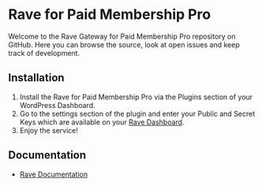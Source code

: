 # Rave for Paid Membership Pro

Welcome to the Rave Gateway for Paid Membership Pro repository on GitHub. Here you can browse the source, look at open issues and keep track of development. 

## Installation

1. Install the Rave for Paid Membership Pro via the Plugins section of your WordPress Dashboard.
2. Go to the settings section of the plugin and enter your Public and Secret Keys which are available on your [Rave Dashboard](https://rave.flutterwave.com).
3. Enjoy the service!

## Documentation
* [Rave Documentation](https://developer.flutterwave.com/docs)
